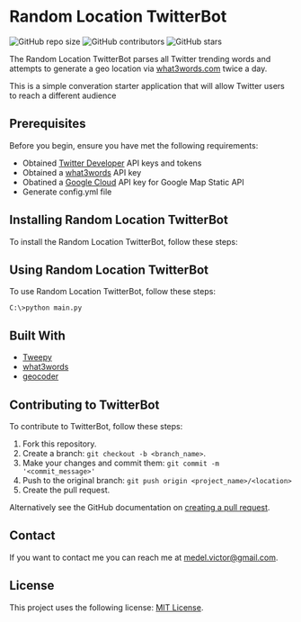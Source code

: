 # Random Location TwitterBot

<!--- These are examples. See https://shields.io for others or to customize this set of shields. You might want to include dependencies, project status and licence info here --->
![GitHub repo size](https://img.shields.io/github/repo-size/victormedel/twitterbot)
![GitHub contributors](https://img.shields.io/github/contributors/victormedel/twitterbot)
![GitHub stars](https://img.shields.io/github/stars/victormedel/twitterbot?style=social)

The Random Location TwitterBot parses all Twitter trending words and attempts to generate a geo location via [what3words.com](https://what3words.com) twice a day.

This is a simple converation starter application that will allow Twitter users to reach a different audience

## Prerequisites

Before you begin, ensure you have met the following requirements:
<!--- These are just example requirements. Add, duplicate or remove as required --->
* Obtained [Twitter Developer](https://developer.twitter.com/) API keys and tokens
* Obtained a [what3words](https://developer.what3words.com/) API key
* Obatined a [Google Cloud](https://cloud.google.com/apis) API key for Google Map Static API
* Generate config.yml file

## Installing Random Location TwitterBot

To install the Random Location TwitterBot, follow these steps:


## Using Random Location TwitterBot

To use Random Location TwitterBot, follow these steps:

```
C:\>python main.py
```

## Built With

* [Tweepy](https://www.tweepy.org/)
* [what3words](https://developer.what3words.com/tutorial/python)
* [geocoder](https://github.com/DenisCarriere/geocoder)

## Contributing to TwitterBot
<!--- If your README is long or you have some specific process or steps you want contributors to follow, consider creating a separate CONTRIBUTING.md file--->
To contribute to TwitterBot, follow these steps:

1. Fork this repository.
2. Create a branch: `git checkout -b <branch_name>`.
3. Make your changes and commit them: `git commit -m '<commit_message>'`
4. Push to the original branch: `git push origin <project_name>/<location>`
5. Create the pull request.

Alternatively see the GitHub documentation on [creating a pull request](https://help.github.com/en/github/collaborating-with-issues-and-pull-requests/creating-a-pull-request).

## Contact

If you want to contact me you can reach me at [medel.victor@gmail.com](mailto:medel.victor@gmail.com).

## License
<!--- If you're not sure which open license to use see https://choosealicense.com/--->

This project uses the following license: [MIT License](LICENSE).